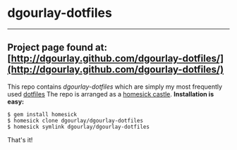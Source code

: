 dgourlay-dotfiles
=================

----
Project page found at: [http://dgourlay.github.com/dgourlay-dotfiles/](http://dgourlay.github.com/dgourlay-dotfiles/)
----

This repo contains _dgourlay-dotfiles_ which are simply my most
frequently used [dotfiles](http://en.wikipedia.org/wiki/Dot-file)  The
repo is arranged as a [homesick
castle](https://github.com/technicalpickles/homesick). 
**Installation is easy:**

```
$ gem install homesick
$ homesick clone dgourlay/dgourlay-dotfiles
$ homesick symlink dgourlay/dgourlay-dotfiles
```
That's it!

